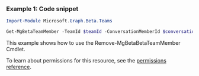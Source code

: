 ### Example 1: Code snippet

```powershellImport-Module Microsoft.Graph.Beta.Teams

Get-MgBetaTeamMember -TeamId $teamId -ConversationMemberId $conversationMemberId
```
This example shows how to use the Remove-MgBetaBetaTeamMember Cmdlet.
To learn about permissions for this resource, see the [permissions reference](/graph/permissions-reference).

